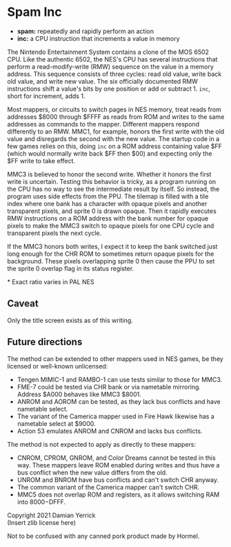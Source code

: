Spam Inc
========

- **spam:** repeatedly and rapidly perform an action
- **inc:** a CPU instruction that increments a value in memory

The Nintendo Entertainment System contains a clone of the MOS 6502
CPU.  Like the authentic 6502, the NES's CPU has several instructions
that perform a read-modify-write (RMW) sequence on the value in a
memory address.  This sequence consists of three cycles: read old
value, write back old value, and write new value.  The six officially
documented RMW instructions shift a value's bits by one position or
add or subtract 1.  `inc`, short for increment, adds 1.

Most mappers, or circuits to switch pages in NES memory, treat
reads from addresses $8000 through $FFFF as reads from ROM and
writes to the same addresses as commands to the mapper.  Different
mappers respond differently to an RMW.  MMC1, for example, honors the
first write with the old value and disregards the second with the new
value.  The startup code in a few games relies on this, doing `inc`
on a ROM address containing value $FF (which would normally write
back $FF then $00) and expecting only the $FF write to take effect.

MMC3 is believed to honor the second write.  Whether it honors the
first write is uncertain.  Testing this behavior is tricky, as a
program running on the CPU has no way to see the intermediate result
by itself.  So instead, the program uses side effects from the PPU.
The tilemap is filled with a tile index where one bank has a
character with opaque pixels and another transparent pixels, and
sprite 0 is drawn opaque.  Then it rapidly executes RMW instructions
on a ROM address with the bank number for opaque pixels to make the
MMC3 switch to opaque pixels for one CPU cycle and transparent pixels
the next cycle.

If the MMC3 honors both writes, I expect it to keep the bank switched
just long enough for the CHR ROM to sometimes return opaque pixels
for the background.  These pixels overlapping sprite 0 then cause the
PPU to set the sprite 0 overlap flag in its status register.

\* Exact ratio varies in PAL NES

Caveat
------
Only the title screen exists as of this writing.

Future directions
-----------------
The method can be extended to other mappers used in NES games,
be they licensed or well-known unlicensed:

- Tengen MIMIC-1 and RAMBO-1 can use tests similar to those for MMC3.
- FME-7 could be tested via CHR bank or via nametable mirroring.
  Address $A000 behaves like MMC3 $8001.
- ANROM and AOROM can be tested, as they lack bus conflicts and have
  nametable select.
- The variant of the Camerica mapper used in Fire Hawk likewise
  has a nametable select at $9000.
- Action 53 emulates ANROM and CNROM and lacks bus conflicts.

The method is not expected to apply as directly to these mappers:

- CNROM, CPROM, GNROM, and Color Dreams cannot be tested in this way.
  These mappers leave ROM enabled during writes and thus have a bus
  conflict when the new value differs from the old.
- UNROM and BNROM have bus conflicts and can't switch CHR anyway.
- The common variant of the Camerica mapper can't switch CHR.
- MMC5 does not overlap ROM and registers, as it allows switching
  RAM into $8000-$DFFF.

Copyright 2021 Damian Yerrick  
(Insert zlib license here)

Not to be confused with any canned pork product made by Hormel.

